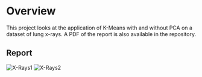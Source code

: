 # Overview
This project looks at the application of K-Means with and without PCA on a dataset of lung x-rays. A PDF of the report is also available in the repository.

## Report
![X-Rays1](https://user-images.githubusercontent.com/69861524/161000652-b615c560-beb0-494f-80d7-f75bcc222d03.jpg)
![X-Rays2](https://user-images.githubusercontent.com/69861524/161000675-22b0cc61-eca9-4fdc-a42a-24fa60887122.jpg)
